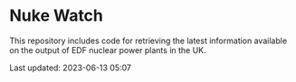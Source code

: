 # Nuke Watch

This repository includes code for retrieving the latest information available on the output of EDF nuclear power plants in the UK.

Last updated: 2023-06-13 05:07